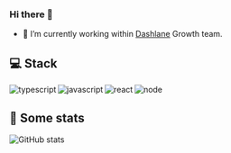 ### Hi there 👋

- 🔭 I’m currently working within [Dashlane](https://dashlane.com) Growth team.

## 💻 Stack
<img align="left" alt="typescript" src="https://img.shields.io/badge/typescript-09363F?style=for-the-badge&logo=typescript&logoColor=ffffff&labelColor=7d7d7d128" />
<img align="left" alt="javascript" src="https://img.shields.io/badge/javascript-09363F?style=for-the-badge&logo=javascript&logoColor=ffffff&labelColor=7d7d7d128" />
<img align="left" alt="react" src="https://img.shields.io/badge/react-09363F?style=for-the-badge&logo=react&logoColor=ffffff&labelColor=7d7d7d128" />
<img align="left" alt="node" src="https://img.shields.io/badge/node-09363F?style=for-the-badge&logo=nodedotjs&logoColor=ffffff&labelColor=7d7d7d128" />

<br>

## 👀 Some stats

![GitHub stats](https://github-readme-stats.vercel.app/api?username=louisgrasset&title_color=034854&text_color=034854&icon_color=6EA2AD&hide_border=true&bg_color=D9E6E9&show_icons=true)

